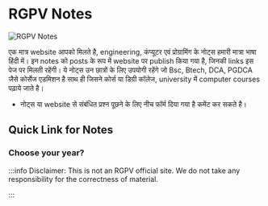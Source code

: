 # RGPV Notes

![RGPV Notes](https://edevhindi.com/wp-content/uploads/2024/05/rgpv-1.jpg)

एक मात्र website आपको मिलते है, engineering, कंप्यूटर एवं प्रोग्रामिंग के नोट्स हमारी मात्रा भाषा हिंदी में। इन notes को posts के रूप में website पर publish किया गया है, जिनकी links इस पेज पर मिलती रहेंगी। ये नोट्स उन छात्रों के लिए उपयोगी रहेंगे जो Bsc, Btech, DCA, PGDCA जैसे कोर्सेज एडमिशन है साथ ही जिसने कोर्स या डिग्री कॉलेज, university में computer courses पढ़ाये जाते है।

- नोट्स या website से संबंधित प्रश्न पूछने के लिए नीच फॉर्म दिया गया है कमेंट कर सकते है।

## Quick Link for Notes

### Choose your year?

:::info
Disclaimer: This is not an RGPV official site. We do not take any responsibility for the correctness of material.

:::

